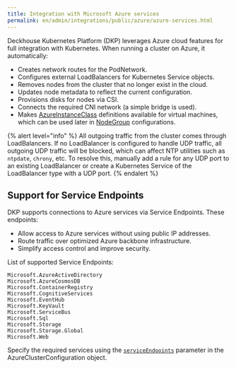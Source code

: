 ```yaml
---
title: Integration with Microsoft Azure services
permalink: en/admin/integrations/public/azure/azure-services.html
---
```


Deckhouse Kubernetes Platform (DKP) leverages Azure cloud features for full integration with Kubernetes.
When running a cluster on Azure, it automatically:

- Creates network routes for the PodNetwork.
- Configures external LoadBalancers for Kubernetes Service objects.
- Removes nodes from the cluster that no longer exist in the cloud.
- Updates node metadata to reflect the current configuration.
- Provisions disks for nodes via CSI.
- Connects the required CNI network (a simple bridge is used).
- Makes [AzureInstanceClass](/modules/cloud-provider-azure/cr.html#azureinstanceclass) definitions available for virtual machines, which can be used later in [NodeGroup](/modules/node-manager/cr.html#nodegroup) configurations.

{% alert level="info" %}
All outgoing traffic from the cluster comes through LoadBalancers.
If no LoadBalancer is configured to handle UDP traffic, all outgoing UDP traffic will be blocked,
which can affect NTP utilities such as `ntpdate`, `chrony`, etc.
To resolve this, manually add a rule for any UDP port to an existing LoadBalancer or create a Kubernetes Service of the LoadBalancer type with a UDP port.
{% endalert %}

## Support for Service Endpoints

DKP supports connections to Azure services via Service Endpoints.
These endpoints:

- Allow access to Azure services without using public IP addresses.
- Route traffic over optimized Azure backbone infrastructure.
- Simplify access control and improve security.

List of supported Service Endpoints:

```console
Microsoft.AzureActiveDirectory
Microsoft.AzureCosmosDB
Microsoft.ContainerRegistry
Microsoft.CognitiveServices
Microsoft.EventHub
Microsoft.KeyVault
Microsoft.ServiceBus
Microsoft.Sql
Microsoft.Storage
Microsoft.Storage.Global
Microsoft.Web
```

Specify the required services using the [`serviceEndpoints`](/modules/cloud-provider-azure/cluster_configuration.html#azureclusterconfiguration-serviceendpoints) parameter in the AzureClusterConfiguration object.
